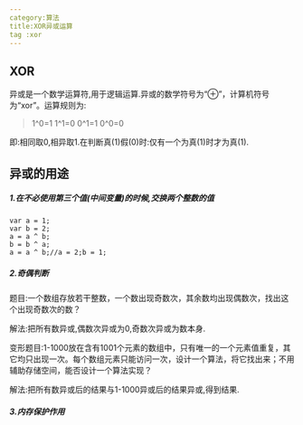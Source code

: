 ```yaml
---
category:算法
title:XOR异或运算
tag :xor
---
```

## XOR
异或是一个数学运算符,用于逻辑运算.异或的数学符号为“⊕”，计算机符号为“xor”。运算规则为:

>1^0=1
1^1=0
0^1=1
0^0=0

即:相同取0,相异取1.在判断真(1)假(0)时:仅有一个为真(1)时才为真(1).
## 异或的用途
##### 1.在不必使用第三个值(中间变量)的时候,交换两个整数的值
```
var a = 1;
var b = 2;
a = a ^ b;
b = b ^ a;
a = a ^ b;//a = 2;b = 1;
```
##### 2.奇偶判断
题目:一个数组存放若干整数，一个数出现奇数次，其余数均出现偶数次，找出这个出现奇数次的数？

解法:把所有数异或,偶数次异或为0,奇数次异或为数本身.

变形题目:1-1000放在含有1001个元素的数组中，只有唯一的一个元素值重复，其它均只出现一次。每个数组元素只能访问一次，设计一个算法，将它找出来；不用辅助存储空间，能否设计一个算法实现？

解法:把所有数异或后的结果与1-1000异或后的结果异或,得到结果.

##### 3.内存保护作用
